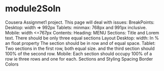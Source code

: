 # module2Soln
Cousera Assignmet1 project. This page will deal with issues:
BreakPoints:
  Desktop: width => 992px
  Tablets: minmax: 768px and 991px inclusive.
  Mobile: width <=767px
Contents:
  Heading: MENU
  Sections: Title and Lorem text.
      There should be only three equal sections
Layout
  Desktop: width: In % an float property
      The section should be in row and of equal space.
  Tablet: Two sections in the first row, both equal size.
      and the third section should 100% of the second row.
  Mobile: Each section should occupy 100% of a row ie three rows
      and one for each.
Sections and Styling
  Spacing 
  Border
  Colors
